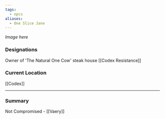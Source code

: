 ```yaml
---
tags:
  - npcs
aliases:
  - One Slice Jane
---
```

*Image here*

### Designations
Owner of 'The Natural One Cow' steak house
[[Codex Resistance]]
### Current Location
[[Codex]]

___
### Summary
Not Compromised - [[Vaery]]

